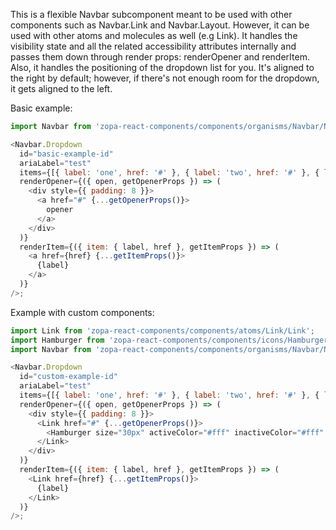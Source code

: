 This is a flexible Navbar subcomponent meant to be used with other components such as Navbar.Link and Navbar.Layout. However, it can be used with other atoms and molecules as well (e.g Link). It handles the visibility state and all the related accessibility attributes internally and passes them down through render props: renderOpener and renderItem. Also, it handles the positioning of the dropdown list for you. It's aligned to the right by default; however, if there's not enough room for the dropdown, it gets aligned to the left.

Basic example:

```js { "props": { "style": { "transform": "translate3d(0, 0, 0)", "backgroundColor": "#00B9A7" } } }
import Navbar from 'zopa-react-components/components/organisms/Navbar/Navbar';

<Navbar.Dropdown
  id="basic-example-id"
  ariaLabel="test"
  items={[{ label: 'one', href: '#' }, { label: 'two', href: '#' }, { label: 'three', href: '#' }]}
  renderOpener={({ open, getOpenerProps }) => (
    <div style={{ padding: 8 }}>
      <a href="#" {...getOpenerProps()}>
        opener
      </a>
    </div>
  )}
  renderItem={({ item: { label, href }, getItemProps }) => (
    <a href={href} {...getItemProps()}>
      {label}
    </a>
  )}
/>;
```

Example with custom components:

```js { "props": { "style": { "transform": "translate3d(0, 0, 0)", "backgroundColor": "#00B9A7" } } }
import Link from 'zopa-react-components/components/atoms/Link/Link';
import Hamburger from 'zopa-react-components/components/icons/Hamburger/Hamburger';
import Navbar from 'zopa-react-components/components/organisms/Navbar/Navbar';

<Navbar.Dropdown
  id="custom-example-id"
  ariaLabel="test"
  items={[{ label: 'one', href: '#' }, { label: 'two', href: '#' }, { label: 'three', href: '#' }]}
  renderOpener={({ open, getOpenerProps }) => (
    <div style={{ padding: 8 }}>
      <Link href="#" {...getOpenerProps()}>
        <Hamburger size="30px" activeColor="#fff" inactiveColor="#fff" />
      </Link>
    </div>
  )}
  renderItem={({ item: { label, href }, getItemProps }) => (
    <Link href={href} {...getItemProps()}>
      {label}
    </Link>
  )}
/>;
```
